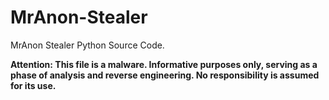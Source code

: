 # MrAnon-Stealer
MrAnon Stealer Python Source Code.

**Attention: This file is a malware. Informative purposes only, serving as a phase of analysis and reverse engineering. No responsibility is assumed for its use.** 
